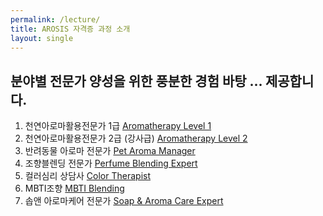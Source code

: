```yaml
---
permalink: /lecture/
title: AROSIS 자격증 과정 소개
layout: single
---
```


<!--
# AROSIS 자격증 과정 소개
-->

## 분야별 전문가 양성을 위한 풍분한 경험 바탕 ... 제공합니다. 



1. 천연아로마활용전문가 1급 [Aromatherapy Level 1](/certs/atl1/)
2. 천연아로마활용전문가 2급 (강사급) [Aromatherapy Level 2](/certs/atl2/)
3. 반려동물 아로마 전문가 [Pet Aroma Manager](/certs/pam/)
4. 조향블렌딩 전문가 [Perfume Blending Expert](/certs/pbe/)
5. 컬러심리 상담사 [Color Therapist](/certs/ctp/)
6. MBTI조향 [MBTI Blending](/certs/mbti/)
7. 솝앤 아로마케어 전문가 [Soap & Aroma Care Expert](/certs/sac/)


